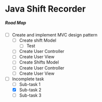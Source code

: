 # Java Shift Recorder

##### Road Map

- [ ] Create and implement MVC design pattern
    - [ ] Create shift Model
         - [ ] Test
    - [ ] Create User Controller
    - [ ] Create User View
    - [ ] Create Shifts Model
    - [ ] Create User Controller
    - [ ] Create User View
 
- [ ] Incomplete task
    - [ ] Sub-task 1
    - [x] Sub-task 2
    - [ ] Sub-task 3
